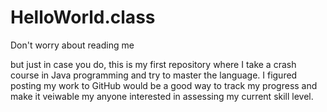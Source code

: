 # HelloWorld.class
Don't worry about reading me

but just in case you do, this is my first repository where I take a crash course in Java programming and try to master the language. I figured posting my work to GitHub would be a good way to track my progress and make it veiwable my anyone interested in assessing my current skill level.
